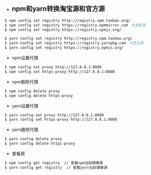 - ## npm和yarn转换淘宝源和官方源

```bash
$ npm config set registry http://registry.npm.taobao.org/
$ npm config set registry https://registry.npmmirror.com  #淘宝源
$ npm config set registry https://registry.npmjs.org/

$ yarn config set registry http://registry.npm.taobao.org/
$ yarn config set registry https://registry.yarnpkg.com  #官方源
$ yarn config set registry https://registry.npmjs.org/
```

- npm设置代理

```bash
$ npm config set proxy http://127.0.0.1:8080
$ npm config set https-proxy http://127.0.0.1:8080
```

- npm删除代理

```bash
$ npm config delete proxy
$ npm config delete https-proxy
```

- yarn设置代理

```bash
$ yarn config set proxy http://127.0.0.1:8080
$ yarn config set https-proxy http://127.0.0.1:8080
```

- yarn删除代理

```bash
$ yarn config delete proxy
$ yarn config delete https-proxy
```

- 查看原

```bash
$ npm config get registry  // 查看npm当前镜像源
$ yarn config get registry  // 查看yarn当前镜像源
```

